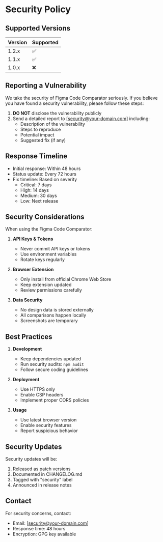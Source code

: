 # Security Policy

## Supported Versions

| Version | Supported          |
| ------- | ------------------ |
| 1.2.x   | :white_check_mark: |
| 1.1.x   | :white_check_mark: |
| 1.0.x   | :x:                |

## Reporting a Vulnerability

We take the security of Figma Code Comparator seriously. If you believe you have found a security vulnerability, please follow these steps:

1. **DO NOT** disclose the vulnerability publicly
2. Send a detailed report to [security@your-domain.com] including:
   - Description of the vulnerability
   - Steps to reproduce
   - Potential impact
   - Suggested fix (if any)

## Response Timeline

- Initial response: Within 48 hours
- Status update: Every 72 hours
- Fix timeline: Based on severity
  - Critical: 7 days
  - High: 14 days
  - Medium: 30 days
  - Low: Next release

## Security Considerations

When using the Figma Code Comparator:

1. **API Keys & Tokens**
   - Never commit API keys or tokens
   - Use environment variables
   - Rotate keys regularly

2. **Browser Extension**
   - Only install from official Chrome Web Store
   - Keep extension updated
   - Review permissions carefully

3. **Data Security**
   - No design data is stored externally
   - All comparisons happen locally
   - Screenshots are temporary

## Best Practices

1. **Development**
   - Keep dependencies updated
   - Run security audits: `npm audit`
   - Follow secure coding guidelines

2. **Deployment**
   - Use HTTPS only
   - Enable CSP headers
   - Implement proper CORS policies

3. **Usage**
   - Use latest browser version
   - Enable security features
   - Report suspicious behavior

## Security Updates

Security updates will be:
1. Released as patch versions
2. Documented in CHANGELOG.md
3. Tagged with "security" label
4. Announced in release notes

## Contact

For security concerns, contact:
- Email: [security@your-domain.com]
- Response time: 48 hours
- Encryption: GPG key available 